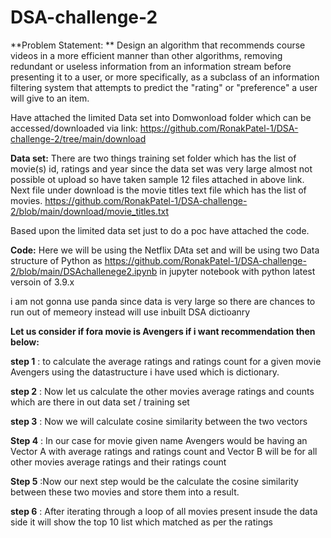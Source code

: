 # DSA-challenge-2
**Problem Statement: **
Design an algorithm that recommends course videos in a more efficient manner than other algorithms, removing redundant or useless information from an information stream before presenting it to a user, or more specifically, as a subclass of an information filtering system that attempts to predict the "rating" or "preference" a user will give to an item.

Have attached the limited Data set into Domwonload folder which can be accessed/downloaded via link:
https://github.com/RonakPatel-1/DSA-challenge-2/tree/main/download

**Data set:**
There are two things training set folder which has the list of movie(s) id, ratings and year since the data set was very large almost not possible ot upload so have taken sample 12 files attached in above link.
Next file under download is the movie titles text file which has the list of movies.
https://github.com/RonakPatel-1/DSA-challenge-2/blob/main/download/movie_titles.txt

Based upon the limited data set just to do a poc have attached the code.

**Code:**
Here we will be using the Netflix DAta set and will be using two Data structure of Python as https://github.com/RonakPatel-1/DSA-challenge-2/blob/main/DSAchallenege2.ipynb in jupyter notebook with python latest versoin of 3.9.x

i am not gonna use panda since data is very large so there are chances to run out of memeory instead will use inbuilt DSA   dictioanry 


**Let us consider if fora movie is Avengers if i want recommendation then below:**

**step 1** : to calculate the average ratings and ratings count for a given movie Avengers  using the datastructure i have used which is dictionary.

**step 2** : Now let us calculate the other movies average ratings and counts which are there in out data set / training set

**step 3** : Now we will calculate cosine similarity between the two vectors

**Step 4** : In our case  for movie given name Avengers would be having an Vector A with average ratings and ratings count and Vector B will be for all other movies average ratings and their ratings count

**Step 5** :Now our next step would be the calculate the cosine similarity between these two movies and store them into a result.

**step 6** : After iterating through a loop of all movies present insude the data side it will show the top 10 list which matched as per the ratings
